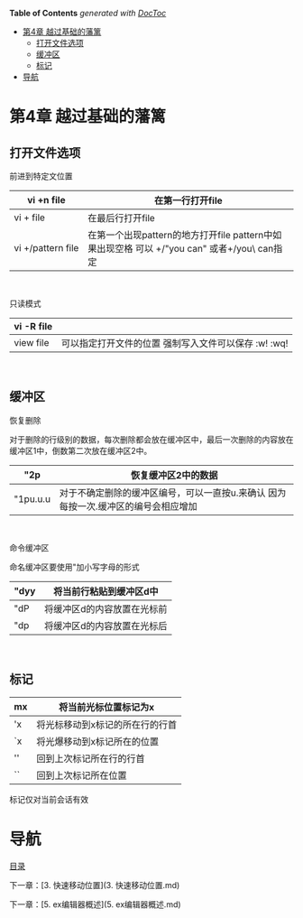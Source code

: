 <!-- START doctoc generated TOC please keep comment here to allow auto update -->
<!-- DON'T EDIT THIS SECTION, INSTEAD RE-RUN doctoc TO UPDATE -->
**Table of Contents**  *generated with [DocToc](https://github.com/thlorenz/doctoc)*

- [第4章 越过基础的藩篱](#%E7%AC%AC4%E7%AB%A0%C2%A0%E8%B6%8A%E8%BF%87%E5%9F%BA%E7%A1%80%E7%9A%84%E8%97%A9%E7%AF%B1)
  - [打开文件选项](#%E6%89%93%E5%BC%80%E6%96%87%E4%BB%B6%E9%80%89%E9%A1%B9)
  - [缓冲区](#%E7%BC%93%E5%86%B2%E5%8C%BA)
  - [标记](#%E6%A0%87%E8%AE%B0)
- [导航](#%E5%AF%BC%E8%88%AA)

<!-- END doctoc generated TOC please keep comment here to allow auto update -->

# 第4章 越过基础的藩篱

## 打开文件选项

前进到特定文位置

| vi +n file        | 在第一行打开file                               |
| ----------------- | ---------------------------------------- |
| vi + file         | 在最后行打开file                               |
| vi +/pattern file | 在第一个出现pattern的地方打开file  pattern中如果出现空格  可以 +/"you can"  或者+/you\ can指定 |

 

只读模式

| vi -R file |                                    |
| ---------- | ---------------------------------- |
| view file  | 可以指定打开文件的位置  强制写入文件可以保存  :w!  :wq! |

 

## 缓冲区

恢复删除

对于删除的行级别的数据，每次删除都会放在缓冲区中，最后一次删除的内容放在缓冲区1中，倒数第二次放在缓冲区2中。

| "2p      | 恢复缓冲区2中的数据                               |
| -------- | ---------------------------------------- |
| "1pu.u.u | 对于不确定删除的缓冲区编号，可以一直按u.来确认  因为每按一次.缓冲区的编号会相应增加 |

 

命令缓冲区

命名缓冲区要使用"加小写字母的形式

| "dyy | 将当前行粘贴到缓冲区d中   |
| ---- | -------------- |
| "dP  | 将缓冲区d的内容放置在光标前 |
| "dp  | 将缓冲区d的内容放置在光标后 |

 

## 标记

| mx   | 将当前光标位置标记为x      |
| ---- | ---------------- |
| 'x   | 将光标移动到x标记的所在行的行首 |
| `x   | 将光爆移动到x标记所在的位置   |
| ''   | 回到上次标记所在行的行首     |
| ``   | 回到上次标记所在位置       |

标记仅对当前会话有效

# 导航

[目录](README.md)

下一章：[3. 快速移动位置](3. 快速移动位置.md)

下一章：[5. ex编辑器概述](5. ex编辑器概述.md)
